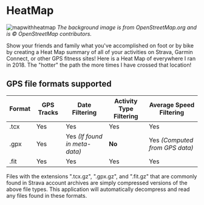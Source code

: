 # HeatMap
![mapwithheatmap](***REMOVED***)
*The background image is from OpenStreetMap.org and is © OpenStreetMap contributors.* 

Show your friends and family what you've accomplished on foot or by bike by creating a Heat Map summary of all of your activities on Strava, Garmin Connect, or other GPS fitness sites! Here is a Heat Map of everywhere I ran in 2018. The "hotter" the path the more times I have crossed that location!
## GPS file formats supported

| Format | GPS Tracks | Date Filtering | Activity Type Filtering | Average Speed Filtering | 
| --- | --- | --- | --- | --- |
| .tcx | Yes | Yes | Yes | Yes |
| .gpx | Yes | Yes *(If found in meta-data)* | **No** | Yes *(Computed from GPS data)* |
| .fit | Yes | Yes | Yes | Yes |

Files with the extensions ".tcx.gz", ".gpx.gz", and ".fit.gz" that are commonly found in Strava account archives are simply compressed versions of the above file types. This application will automatically decompress and read any files found in these formats.
